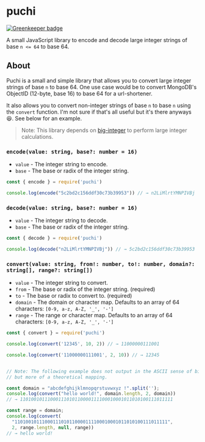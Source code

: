 # puchi

[![Greenkeeper badge](https://badges.greenkeeper.io/iwatakeshi/puchi.svg)](https://greenkeeper.io/)

A small JavaScript library to encode and decode large integer strings of base `n <= 64` to base 64.


## About

Puchi is a small and simple library that allows you to convert large integer strings of base `n` to base 64. One use case would be to convert MongoDB's ObjectID (12-byte, base 16) to base 64 for a url-shortener.

It also allows you to convert non-integer strings of base `n` to base `n` using the `convert` function.
I'm not sure if that's all useful but it's there anyways :satisfied:. See below for an example.

> Note: This library depends on [big-integer](https://github.com/peterolson/BigInteger.js) to perform large integer calculations.

### `encode(value: string, base?: number = 16)`

* `value` - The integer string to encode.
* `base`  - The base or radix of the integer string.

```js
const { encode } = require('puchi')

console.log(encode("5c2bd2c156ddf30c73b39953")) // → n2LiMlrtYMNPIVBj
```

### `decode(value: string, base?: number = 16)`

* `value` - The integer string to decode.
* `base`  - The base or radix of the integer string.


```js
const { decode } = require('puchi')

console.log(decode("n2LiMlrtYMNPIVBj")) // → 5c2bd2c156ddf30c73b39953
```

### `convert(value: string, from!: number, to!: number, domain?: string[], range?: string[])`

* `value`  - The integer string to convert.
* `from`   - The base or radix of the integer string. (required)
* `to`     - The base or radix to convert to. (required)
* `domain` - The domain or character map. Defaults to an array of 64 characters: `[0-9, a-z, A-Z, '_', '-']`
* `range`  - The range or character map. Defaults to an array of 64 characters: `[0-9, a-z, A-Z, '_', '-']`

```js
const { convert } = require('puchi')

console.log(convert('12345', 10, 2)) // → 11000000111001

console.log(convert('11000000111001', 2, 10)) // → 12345


// Note: The following example does not output in the ASCII sense of binary
// but more of a theoretical mapping.

const domain = "abcdefghijklmnopqrstuvwxyz !".split('');
console.log(convert("hello world!", domain.length, 2, domain)) 
// → 11010010111000111010110000111100010001011010100111011111

const range = domain;
console.log(convert(
  "11010010111000111010110000111100010001011010100111011111",
  2, range.length, null, range))
// → hello world!
```
